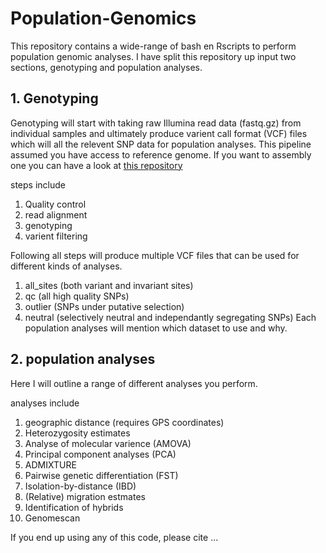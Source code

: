 # Population-Genomics

This repository contains a wide-range of bash en Rscripts to perform population genomic analyses.
I have split this repository up input two sections, genotyping and population analyses.

## 1. Genotyping
Genotyping will start with taking raw Illumina read data (fastq.gz) from individual samples and ultimately produce varient call format (VCF) files which will all the relevent SNP data for population analyses.
This pipeline assumed you have access to reference genome. If you want to assembly one you can have a look at [this repository](https://github.com/tomoosting/ONT_Genome_Assembly)

steps include
1. Quality control
2. read alignment
3. genotyping
4. varient filtering

Following all steps will produce multiple VCF files that can be used for different kinds of analyses.
1. all_sites (both variant and invariant sites)
2. qc (all high quality SNPs)
3. outlier (SNPs under putative selection)
4. neutral (selectively neutral and independantly segregating SNPs)
Each population analyses will mention which dataset to use and why.

## 2. population analyses
Here I will outline a range of different analyses you perform.

analyses include
1. geographic distance (requires GPS coordinates)
2. Heterozygosity estimates
3. Analyse of molecular varience (AMOVA)
4. Principal component analyses (PCA)
5. ADMIXTURE
6. Pairwise genetic differentiation (FST)
7. Isolation-by-distance (IBD)
8. (Relative) migration estmates
9. Identification of hybrids
10. Genomescan

If you end up using any of this code, please cite ...

